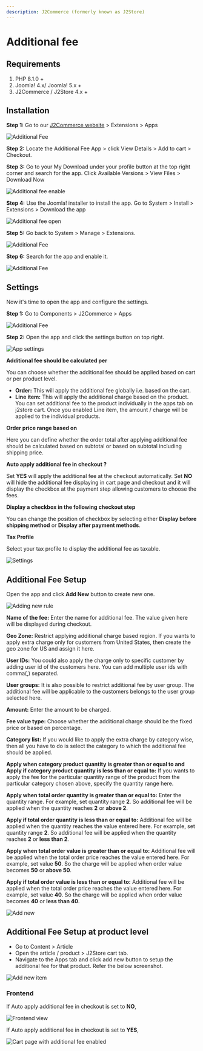 ```yaml
---
description: J2Commerce (formerly known as J2Store)
---
```


# Additional fee

## Requirements <a href="#requirements" id="requirements"></a>

1. PHP 8.1.0 +
2. Joomla! 4.x/ Joomla! 5.x +
3. J2Commerce / J2Store 4.x +

## Installation <a href="#installation" id="installation"></a>

**Step 1:** Go to our [J2Commerce website](https://www.j2commerce.com/) > Extensions > Apps

![Additional Fee](<../../assets/additional-fees-1.webp>)

**Step 2:** Locate the Additional Fee App > click View Details > Add to cart > Checkout.&#x20;

**Step 3:** Go to your My Download under your profile button at the top right corner and search for the app. Click Available Versions > View Files > Download Now

![Additional fee enable](../../assets/additional-fees-2.webp)

**Step 4:** Use the Joomla! installer to install the app. Go to System > Install > Extensions > Download the app

![Additional fee open](<../../assets/user-group-3 (11).webp>)

**Step 5:** Go back to System > Manage > Extensions.

![Additional Fee](<../../assets/user-group-5 (11).webp>)

**Step 6:** Search for the app and enable it.

![Additional Fee](<../../assets/additional-fees-3.webp>)

## Settings <a href="#settings" id="settings"></a>

Now it's time to open the app and configure the settings.&#x20;

**Step 1:** Go to Components > J2Commerce > Apps&#x20;

![Additional Fee](<../../assets/additional-fees-4.webp>)

**Step 2:** Open the app and click the settings button on top right.

![App settings](../../assets/additional-fees-5.webp)

**Additional fee should be calculated per**

You can choose whether the additional fee should be applied based on cart or per product level.

* **Order:** This will apply the additional fee globally i.e. based on the cart.
* **Line item:** This will apply the additional charge based on the product. You can set additional fee to the product individually in the apps tab on j2store cart. Once you enabled Line item, the amount / charge will be applied to the individual products.

**Order price range based on**

Here you can define whether the order total after applying additional fee should be calculated based on subtotal or based on subtotal including shipping price.

**Auto apply additional fee in checkout ?**

Set **YES** will apply the additional fee at the checkout automatically. Set **NO** will hide the additional fee displaying in cart page and checkout and it will display the checkbox at the payment step allowing customers to choose the fees.

**Display a checkbox in the following checkout step**

You can change the position of checkbox by selecting either **Display before shipping method** or **Display after payment methods**.

**Tax Profile**

Select your tax profile to display the additional fee as taxable.

![Settings](../../assets/additional-fees-6.webp)

## Additional Fee Setup <a href="#additional-fee-setup" id="additional-fee-setup"></a>

Open the app and click **Add New** button to create new one.

![Adding new rule](../../assets/additional-fees-7.webp)

**Name of the fee:** Enter the name for additional fee. The value given here will be displayed during checkout.

**Geo Zone:** Restrict applying additional charge based region. If you wants to apply extra charge only for customers from United States, then create the geo zone for US and assign it here.

**User IDs:** You could also apply the charge only to specific customer by adding user id of the customers here. You can add multiple user ids with comma(,) separated.

**User groups:** It is also possible to restrict additional fee by user group. The additional fee will be applicable to the customers belongs to the user group selected here.

**Amount:** Enter the amount to be charged.

**Fee value type:** Choose whether the additional charge should be the fixed price or based on percentage.

**Category list:** If you would like to apply the extra charge by category wise, then all you have to do is select the category to which the additional fee should be applied.

**Apply when category product quantity is greater than or equal to and Apply if category product quantity is less than or equal to:** If you wants to apply the fee for the particular quantity range of the product from the particular category chosen above, specify the quantity range here.

**Apply when total order quantity is greater than or equal to:** Enter the quantity range. For example, set quantity range **2**. So additional fee will be applied when the quantity reaches **2** or **above 2**.

**Apply if total order quantity is less than or equal to:** Additional fee will be applied when the quantity reaches the value entered here. For example, set quantity range **2**. So additional fee will be applied when the quantity reaches **2** or **less than 2**.

**Apply when total order value is greater than or equal to:** Additional fee will be applied when the total order price reaches the value entered here. For example, set value **50**. So the charge will be applied when order value becomes **50** or **above 50**.

**Apply if total order value is less than or equal to:** Additional fee will be applied when the total order price reaches the value entered here. For example, set value **40**. So the charge will be applied when order value becomes **40** or **less than 40**.

![Add new ](../../assets/additional-fees-8.webp)

## Additional Fee Setup at product level <a href="#additional-fee-setup-at-product-level" id="additional-fee-setup-at-product-level"></a>

* Go to Content > Article
* Open the article / product > J2Store cart tab.
* Navigate to the Apps tab and click add new button to setup the additional fee for that product. Refer the below screenshot.

![Add new item](https://raw.githubusercontent.com/j2store/doc-images/master/apps/additional-fee/addfee_lineitem.png)

### Frontend <a href="#frontend" id="frontend"></a>

If Auto apply additional fee in checkout is set to **NO**,

![Frontend view](https://raw.githubusercontent.com/j2store/doc-images/master/apps/additional-fee/addfee_frontview.png)

If Auto apply additional fee in checkout is set to **YES**,

![Cart page with additional fee enabled](https://raw.githubusercontent.com/j2store/doc-images/master/apps/additional-fee/addfee_front_cart.png)
